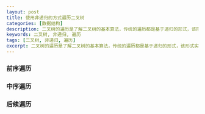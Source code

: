 ```yaml
---
layout: post
title: 使用非递归的方式遍历二叉树
categories: [数据结构]
description: 二叉树的遍历是了解二叉树的基本算法，传统的遍历都是基于递归的形式，该形式实现简单且容易理解。递归都是基于函数栈来实现的，所以任何递归都能转换成非递归的形式即自己手动维护栈的方式来实现同样的算法。
keywords: 二叉树, 非递归, 遍历
tags: [二叉树, 非递归, 遍历]
excerpt: 二叉树的遍历是了解二叉树的基本算法，传统的遍历都是基于递归的形式，该形式实现简单且容易理解。递归都是基于函数栈来实现的，所以任何递归都能转换成非递归的形式即自己手动维护栈的方式来实现同样的算法。
---
```

### 前序遍历

### 中序遍历

### 后续遍历